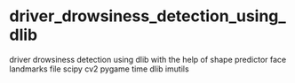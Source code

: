 # driver_drowsiness_detection_using_dlib
driver drowsiness detection using dlib with the help of shape predictor face landmarks file
scipy
cv2
pygame
time
dlib
imutils

